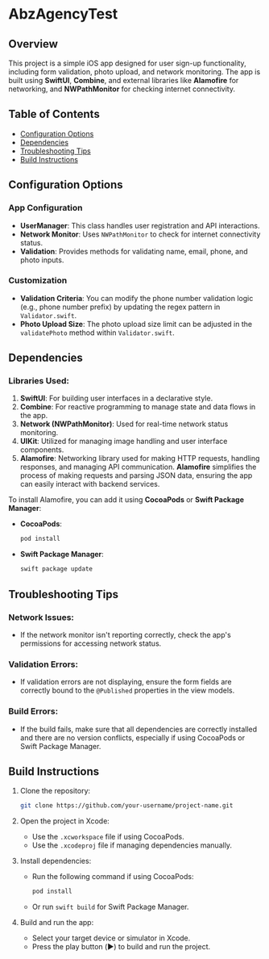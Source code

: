 # AbzAgencyTest

## Overview
This project is a simple iOS app designed for user sign-up functionality, including form validation, photo upload, and network monitoring. The app is built using **SwiftUI**, **Combine**, and external libraries like **Alamofire** for networking, and **NWPathMonitor** for checking internet connectivity.

## Table of Contents
- [Configuration Options](#configuration-options)
- [Dependencies](#dependencies)
- [Troubleshooting Tips](#troubleshooting-tips)
- [Build Instructions](#build-instructions)

## Configuration Options

### App Configuration
- **UserManager**: This class handles user registration and API interactions.
- **Network Monitor**: Uses `NWPathMonitor` to check for internet connectivity status.
- **Validation**: Provides methods for validating name, email, phone, and photo inputs.

### Customization
- **Validation Criteria**: You can modify the phone number validation logic (e.g., phone number prefix) by updating the regex pattern in `Validator.swift`.
- **Photo Upload Size**: The photo upload size limit can be adjusted in the `validatePhoto` method within `Validator.swift`.

## Dependencies

### Libraries Used:
1. **SwiftUI**: For building user interfaces in a declarative style.
2. **Combine**: For reactive programming to manage state and data flows in the app.
3. **Network (NWPathMonitor)**: Used for real-time network status monitoring.
4. **UIKit**: Utilized for managing image handling and user interface components.
5. **Alamofire**: Networking library used for making HTTP requests, handling responses, and managing API communication. **Alamofire** simplifies the process of making requests and parsing JSON data, ensuring the app can easily interact with backend services.

To install Alamofire, you can add it using **CocoaPods** or **Swift Package Manager**:
- **CocoaPods**:
    ```bash
    pod install
    ```
- **Swift Package Manager**:
    ```bash
    swift package update
    ```

## Troubleshooting Tips

### Network Issues:
- If the network monitor isn't reporting correctly, check the app's permissions for accessing network status.
  
### Validation Errors:
- If validation errors are not displaying, ensure the form fields are correctly bound to the `@Published` properties in the view models.

### Build Errors:
- If the build fails, make sure that all dependencies are correctly installed and there are no version conflicts, especially if using CocoaPods or Swift Package Manager.

## Build Instructions

1. Clone the repository:
    ```bash
    git clone https://github.com/your-username/project-name.git
    ```

2. Open the project in Xcode:
    - Use the `.xcworkspace` file if using CocoaPods.
    - Use the `.xcodeproj` file if managing dependencies manually.

3. Install dependencies:
    - Run the following command if using CocoaPods:
      ```bash
      pod install
      ```
    - Or run `swift build` for Swift Package Manager.

4. Build and run the app:
    - Select your target device or simulator in Xcode.
    - Press the play button (▶️) to build and run the project.

